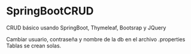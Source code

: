 # SpringBootCRUD
CRUD básico usando SpringBoot, Thymeleaf, Bootsrap y JQuery

Cambiar usuario, contraseña y nombre de la db en el archivo .properties
Tablas se crean solas.
